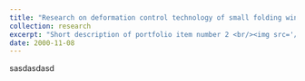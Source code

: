 ```yaml
---
title: "Research on deformation control technology of small folding wing VTOL UAV"
collection: research
excerpt: "Short description of portfolio item number 2 <br/><img src='/images/500x300.png'>"
date: 2000-11-08
---
```


sasdasdasd
